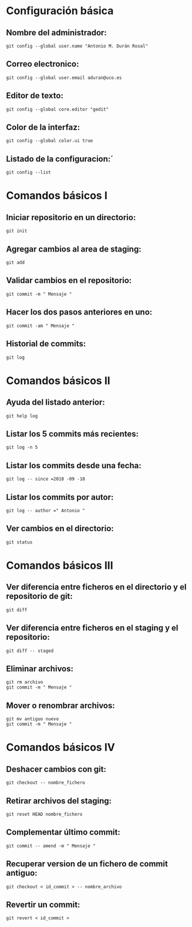 # Configuración básica

## Nombre del administrador:

`git config --global user.name "Antonio M. Durán Rosal"`

## Correo electronico: 

`git config --global user.email aduran@uco.es`

## Editor de texto:

`git config --global core.editor "gedit"`

## Color de la interfaz:

`git config --global color.ui true`

## Listado de la configuracion:´

`git config --list`

# Comandos básicos I

## Iniciar repositorio en un directorio:

`git init`

## Agregar cambios al area de staging:

`git add`

## Validar cambios en el repositorio:

`git commit -m " Mensaje "`

## Hacer los dos pasos anteriores en uno:

`git commit -am " Mensaje "`

## Historial de commits:

`git log`

# Comandos básicos II

## Ayuda del listado anterior:

`git help log`

## Listar los 5 commits más recientes:

`git log -n 5`

## Listar los commits desde una fecha:

`git log -- since =2018 -09 -18`

## Listar los commits por autor:

`git log -- author =" Antonio "`

## Ver cambios en el directorio:

`git status`

# Comandos básicos III

## Ver diferencia entre ficheros en el directorio y el repositorio de git:

`git diff`

## Ver diferencia entre ficheros en el staging y el repositorio:

`git diff -- staged`

## Eliminar archivos:

```
git rm archivo
git commit -m " Mensaje "
```

## Mover o renombrar archivos:

```
git mv antiguo nuevo
git commit -m " Mensaje "
```

# Comandos básicos IV

## Deshacer cambios con git:

`git checkout -- nombre_fichero`

## Retirar archivos del staging:

`git reset HEAD nombre_fichero`

## Complementar último commit:

`git commit -- amend -m " Mensaje "`

## Recuperar version de un fichero de commit antiguo:

`git checkout < id_commit > -- nombre_archivo`

## Revertir un commit:

`git revert < id_commit >`
